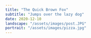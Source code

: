 ```yaml
---
title: "The Quick Brown Fox"
subtitle: "Jumps over the lazy dog"
date: 2020-12-10
landscape: "/assets/images/post.JPG"
portrait: "/assets/images/pizza.jpg"
---
```

